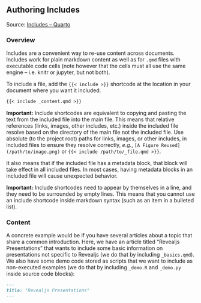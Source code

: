 ## Authoring Includes

Source: [Includes – Quarto](https://quarto.org/docs/authoring/includes.html)

### Overview

Includes are a convenient way to re-use content across documents. Includes work for plain markdown content as well as for `.qmd` files with executable code cells (note however that the cells must all use the same engine – i.e. knitr or jupyter, but not both).

To include a file, add the `{{< include >}}` shortcode at the location in your document where you want it included.

```markdown
{{< include _content.qmd >}}
```

**Important:** Include shortcodes are equivalent to copying and pasting the text from the included file into the main file. This means that relative references (links, images, other includes, etc.) inside the included file resolve based on the directory of the main file not the included file. Use absolute (to the project root) paths for links, images, or other includes, in included files to ensure they resolve correctly, *e.g.*, `[A Figure Reused](/path/to/image.png)` or `{{< include /path/to/_file.qmd >}}`.

It also means that if the included file has a metadata block, that block will take effect in all included files. In most cases, having metadata blocks in an included file will cause unexpected behavior.

**Important:** Include shortcodes need to appear by themselves in a line, and they need to be surrounded by empty lines. This means that you cannot use an include shortcode inside markdown syntax (such as an item in a bulleted list).

### Content

A concrete example would be if you have several articles about a topic that share a common introduction. Here, we have an article titled “Revealjs Presentations” that wants to include some basic information on presentations not specific to Revealjs (we do that by including `_basics.qmd`). We also have some demo code stored as scripts that we want to include as non-executed examples (we do that by including `_demo.R` and `_demo.py` inside source code blocks):

````markdown
---
title: "Revealjs Presentations"
---

